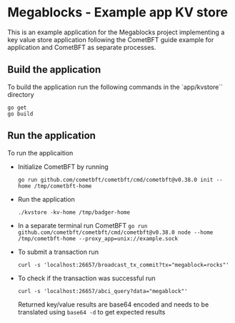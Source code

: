 # Megablocks - Example app KV store
This is an example application for the Megablocks project implementing a key value store application following the CometBFT guide example for application and CometBFT as separate processes.

## Build the application
To build the application run the following commands in the `app/kvstore`` directory
```
go get
go build
```
## Run the application
To run the applicaition
- Initialize CometBFT by running

    `go run github.com/cometbft/cometbft/cmd/cometbft@v0.38.0 init --home /tmp/cometbft-home`

- Run the application

    `./kvstore -kv-home /tmp/badger-home`

- In a separate terminal run CometBFT
    `go run github.com/cometbft/cometbft/cmd/cometbft@v0.38.0 node --home /tmp/cometbft-home --proxy_app=unix://example.sock`

- To submit a transaction run

    `curl -s 'localhost:26657/broadcast_tx_commit?tx="megablock=rocks"'`
- To check if the transaction was successful run

    `curl -s 'localhost:26657/abci_query?data="megablock"'`

    Returned key/value results are base64 encoded and needs to be translated using `base64 -d` to get expected results